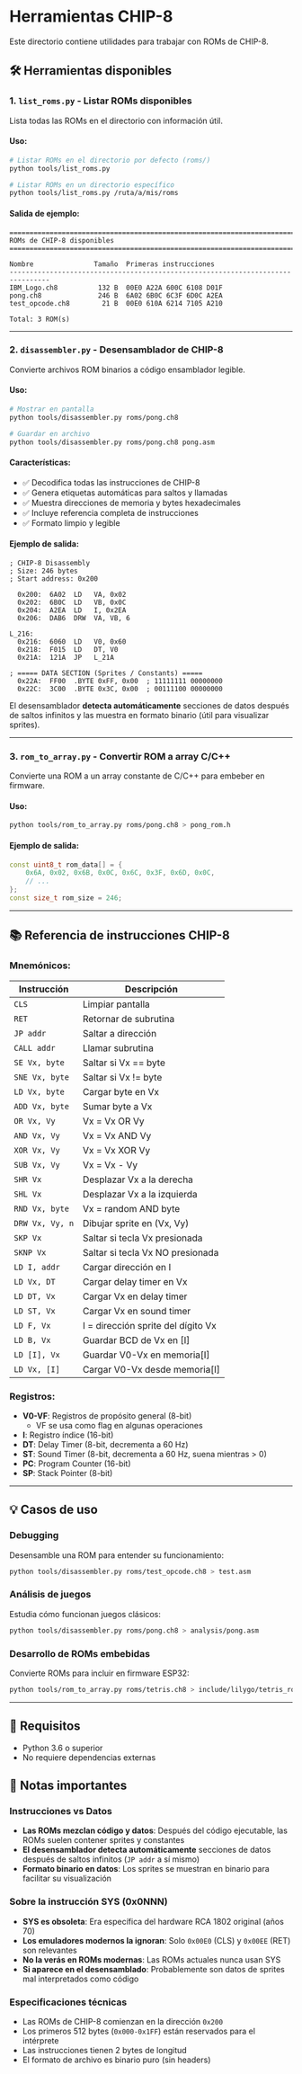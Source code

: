 # Herramientas CHIP-8

Este directorio contiene utilidades para trabajar con ROMs de CHIP-8.

## 🛠️ Herramientas disponibles

### 1. `list_roms.py` - Listar ROMs disponibles

Lista todas las ROMs en el directorio con información útil.

#### Uso:

```bash
# Listar ROMs en el directorio por defecto (roms/)
python tools/list_roms.py

# Listar ROMs en un directorio específico
python tools/list_roms.py /ruta/a/mis/roms
```

#### Salida de ejemplo:

```
================================================================================
ROMs de CHIP-8 disponibles
================================================================================

Nombre               Tamaño  Primeras instrucciones
--------------------------------------------------------------------------------
IBM_Logo.ch8          132 B  00E0 A22A 600C 6108 D01F
pong.ch8              246 B  6A02 6B0C 6C3F 6D0C A2EA
test_opcode.ch8        21 B  00E0 610A 6214 7105 A210

Total: 3 ROM(s)
```

---

### 2. `disassembler.py` - Desensamblador de CHIP-8

Convierte archivos ROM binarios a código ensamblador legible.

#### Uso:

```bash
# Mostrar en pantalla
python tools/disassembler.py roms/pong.ch8

# Guardar en archivo
python tools/disassembler.py roms/pong.ch8 pong.asm
```

#### Características:

- ✅ Decodifica todas las instrucciones de CHIP-8
- ✅ Genera etiquetas automáticas para saltos y llamadas
- ✅ Muestra direcciones de memoria y bytes hexadecimales
- ✅ Incluye referencia completa de instrucciones
- ✅ Formato limpio y legible

#### Ejemplo de salida:

```assembly
; CHIP-8 Disassembly
; Size: 246 bytes
; Start address: 0x200

  0x200:  6A02  LD   VA, 0x02
  0x202:  6B0C  LD   VB, 0x0C
  0x204:  A2EA  LD   I, 0x2EA
  0x206:  DAB6  DRW  VA, VB, 6

L_216:
  0x216:  6060  LD   V0, 0x60
  0x218:  F015  LD   DT, V0
  0x21A:  121A  JP   L_21A

; ===== DATA SECTION (Sprites / Constants) =====
  0x22A:  FF00  .BYTE 0xFF, 0x00  ; 11111111 00000000
  0x22C:  3C00  .BYTE 0x3C, 0x00  ; 00111100 00000000
```

El desensamblador **detecta automáticamente** secciones de datos después de saltos infinitos y las muestra en formato binario (útil para visualizar sprites).

---

### 3. `rom_to_array.py` - Convertir ROM a array C/C++

Convierte una ROM a un array constante de C/C++ para embeber en firmware.

#### Uso:

```bash
python tools/rom_to_array.py roms/pong.ch8 > pong_rom.h
```

#### Ejemplo de salida:

```cpp
const uint8_t rom_data[] = {
    0x6A, 0x02, 0x6B, 0x0C, 0x6C, 0x3F, 0x6D, 0x0C,
    // ...
};
const size_t rom_size = 246;
```

---

## 📚 Referencia de instrucciones CHIP-8

### Mnemónicos:

| Instrucción | Descripción |
|-------------|-------------|
| `CLS` | Limpiar pantalla |
| `RET` | Retornar de subrutina |
| `JP addr` | Saltar a dirección |
| `CALL addr` | Llamar subrutina |
| `SE Vx, byte` | Saltar si Vx == byte |
| `SNE Vx, byte` | Saltar si Vx != byte |
| `LD Vx, byte` | Cargar byte en Vx |
| `ADD Vx, byte` | Sumar byte a Vx |
| `OR Vx, Vy` | Vx = Vx OR Vy |
| `AND Vx, Vy` | Vx = Vx AND Vy |
| `XOR Vx, Vy` | Vx = Vx XOR Vy |
| `SUB Vx, Vy` | Vx = Vx - Vy |
| `SHR Vx` | Desplazar Vx a la derecha |
| `SHL Vx` | Desplazar Vx a la izquierda |
| `RND Vx, byte` | Vx = random AND byte |
| `DRW Vx, Vy, n` | Dibujar sprite en (Vx, Vy) |
| `SKP Vx` | Saltar si tecla Vx presionada |
| `SKNP Vx` | Saltar si tecla Vx NO presionada |
| `LD I, addr` | Cargar dirección en I |
| `LD Vx, DT` | Cargar delay timer en Vx |
| `LD DT, Vx` | Cargar Vx en delay timer |
| `LD ST, Vx` | Cargar Vx en sound timer |
| `LD F, Vx` | I = dirección sprite del dígito Vx |
| `LD B, Vx` | Guardar BCD de Vx en [I] |
| `LD [I], Vx` | Guardar V0-Vx en memoria[I] |
| `LD Vx, [I]` | Cargar V0-Vx desde memoria[I] |

### Registros:

- **V0-VF**: Registros de propósito general (8-bit)
  - VF se usa como flag en algunas operaciones
- **I**: Registro índice (16-bit)
- **DT**: Delay Timer (8-bit, decrementa a 60 Hz)
- **ST**: Sound Timer (8-bit, decrementa a 60 Hz, suena mientras > 0)
- **PC**: Program Counter (16-bit)
- **SP**: Stack Pointer (8-bit)

---

## 💡 Casos de uso

### Debugging
Desensamble una ROM para entender su funcionamiento:
```bash
python tools/disassembler.py roms/test_opcode.ch8 > test.asm
```

### Análisis de juegos
Estudia cómo funcionan juegos clásicos:
```bash
python tools/disassembler.py roms/pong.ch8 > analysis/pong.asm
```

### Desarrollo de ROMs embebidas
Convierte ROMs para incluir en firmware ESP32:
```bash
python tools/rom_to_array.py roms/tetris.ch8 > include/lilygo/tetris_rom.h
```

---

## 🔧 Requisitos

- Python 3.6 o superior
- No requiere dependencias externas

## 📝 Notas importantes

### Instrucciones vs Datos

- **Las ROMs mezclan código y datos**: Después del código ejecutable, las ROMs suelen contener sprites y constantes
- **El desensamblador detecta automáticamente** secciones de datos después de saltos infinitos (`JP addr` a sí mismo)
- **Formato binario en datos**: Los sprites se muestran en binario para facilitar su visualización

### Sobre la instrucción SYS (0x0NNN)

- **SYS es obsoleta**: Era específica del hardware RCA 1802 original (años 70)
- **Los emuladores modernos la ignoran**: Solo `0x00E0` (CLS) y `0x00EE` (RET) son relevantes
- **No la verás en ROMs modernas**: Las ROMs actuales nunca usan SYS
- **Si aparece en el desensamblado**: Probablemente son datos de sprites mal interpretados como código

### Especificaciones técnicas

- Las ROMs de CHIP-8 comienzan en la dirección `0x200`
- Los primeros 512 bytes (`0x000-0x1FF`) están reservados para el intérprete
- Las instrucciones tienen 2 bytes de longitud
- El formato de archivo es binario puro (sin headers)

